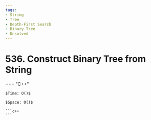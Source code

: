 ```yaml
---
tags:
- String
- Tree
- Depth-First Search
- Binary Tree
- Unsolved
---
```



# 536. Construct Binary Tree from String

=== "C++"

    $Time: O()$

    $Space: O()$

    ```c++
    ```